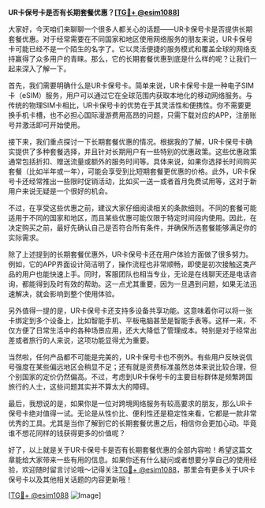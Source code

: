 **UR卡保号卡是否有长期套餐优惠？[[TG💪+ @esim1088](https://t.me/s/esim1088)]**

大家好，今天咱们来聊聊一个很多人都关心的话题——UR卡保号卡是否提供长期套餐优惠。对于经常需要在不同国家和地区使用网络服务的朋友来说，UR卡保号卡可能已经不是一个陌生的名字了。它以灵活便捷的服务模式和覆盖全球的网络支持赢得了众多用户的青睐。那么，它的长期套餐优惠到底是什么样的呢？让我们一起来深入了解一下。

首先，我们需要明确什么是UR卡保号卡。简单来说，UR卡保号卡是一种电子SIM卡（eSIM）服务，用户可以通过它在全球范围内获取本地化的移动网络服务。与传统的物理SIM卡相比，UR卡保号卡的优势在于其灵活性和便携性。你不需要更换手机卡槽，也不必担心国际漫游费用高昂的问题，只需下载对应的APP，注册账号并激活即可开始使用。

接下来，我们重点探讨一下长期套餐优惠的情况。根据我的了解，UR卡保号卡确实提供了多种套餐选择，并且针对长期用户有一些特别的优惠政策。这些优惠政策通常包括折扣、赠送流量或额外的服务时间等。具体来说，如果你选择长时间购买套餐（比如半年或一年），可能会享受到比短期套餐更优惠的价格。此外，UR卡保号卡还经常推出一些限时促销活动，比如买一送一或者首月免费试用等，这对于新用户来说无疑是一个很好的机会。

不过，在享受这些优惠之前，建议大家仔细阅读相关的条款细则。不同的套餐可能适用于不同的国家和地区，而且某些优惠可能仅限于特定时间段内使用。因此，在决定购买之前，最好先确认自己是否符合所有条件，并确保所选套餐能够满足你的实际需求。

除了上述提到的长期套餐优惠外，UR卡保号卡还在用户体验方面做了很多努力。例如，它的APP界面设计简洁明了，操作流程也非常顺畅，即使是初次接触这类产品的用户也能快速上手。同时，客服团队也相当专业，无论是在线聊天还是电话咨询，都能得到及时有效的帮助。这一点尤其重要，因为一旦遇到问题，如果无法迅速解决，就会影响到整个使用体验。

另外值得一提的是，UR卡保号卡还支持多设备共享功能。这意味着你可以将一张卡绑定到多个设备上，比如智能手机、平板电脑甚至是智能手表等。这样一来，不仅方便了日常生活中的各种场景应用，还大大降低了管理成本。特别是对于经常出差或者旅行的人来说，这项功能显得尤为重要。

当然啦，任何产品都不可能是完美的，UR卡保号卡也不例外。有些用户反映说信号强度在某些偏远地区会稍显不足；还有就是资费标准虽然总体来说比较合理，但个别国家的定价仍然偏高。不过，考虑到UR卡保号卡的主要目标群体是频繁跨国旅行的人士，这些问题其实并不算太大的障碍。

最后，我想说的是，如果你是一位对跨境网络服务有较高要求的朋友，那么UR卡保号卡绝对值得一试。无论是从性价比、便利性还是稳定性来看，它都是一款非常优秀的工具。尤其是当你了解到它的长期套餐优惠之后，相信你会更加心动。毕竟谁不想花同样的钱获得更多的价值呢？

好了，以上就是关于UR卡保号卡是否有长期套餐优惠的全部内容啦！希望这篇文章能给大家带来一些有用的信息。如果你还有什么疑问或者想要分享自己的使用经验，欢迎随时留言讨论哦～记得关注[TG💪+ @esim1088](https://t.me/s/esim1088)，那里会有更多关于UR卡保号卡以及其他相关话题的内容更新哦！

[[TG💪+ @esim1088](https://t.me/s/esim1088) ![Image](https://i.postimg.cc/4NQfJmqS/Snipaste-2025-05-13-00-14-12.png)]